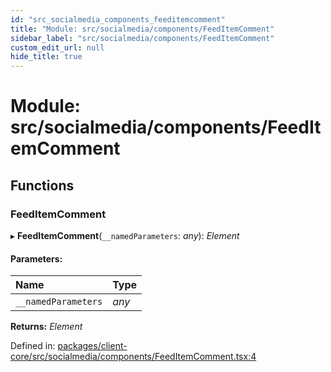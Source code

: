 ```yaml
---
id: "src_socialmedia_components_feeditemcomment"
title: "Module: src/socialmedia/components/FeedItemComment"
sidebar_label: "src/socialmedia/components/FeedItemComment"
custom_edit_url: null
hide_title: true
---
```


# Module: src/socialmedia/components/FeedItemComment

## Functions

### FeedItemComment

▸ **FeedItemComment**(`__namedParameters`: *any*): *Element*

#### Parameters:

| Name | Type |
| :------ | :------ |
| `__namedParameters` | *any* |

**Returns:** *Element*

Defined in: [packages/client-core/src/socialmedia/components/FeedItemComment.tsx:4](https://github.com/xr3ngine/xr3ngine/blob/2d83606b6/packages/client-core/src/socialmedia/components/FeedItemComment.tsx#L4)
